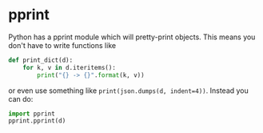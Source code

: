 # pprint

Python has a pprint module which will pretty-print objects. This means you don't have to write functions like

```python
def print_dict(d):
    for k, v in d.iteritems():
        print("{} -> {}".format(k, v))
```

or even use something like `print(json.dumps(d, indent=4))`. Instead you can do:

```python
import pprint
pprint.pprint(d)
```
